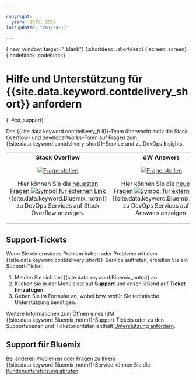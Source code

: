 ```yaml
---

copyright:
  years: 2015, 2017
lastupdated: "2017-4-11"

---
```


{:new_window: target="_blank"}
{:shortdesc: .shortdesc}
{:screen:.screen}
{:codeblock:.codeblock}


# Hilfe und Unterstützung für {{site.data.keyword.contdelivery_short}} anfordern    
{: #cd_support}  

Das {{site.data.keyword.contdelivery_full}}-Team überwacht aktiv die Stack Overflow- und developerWorks-Foren auf Fragen zum {{site.data.keyword.contdelivery_short}}-Service und zu DevOps Insights.   

<table>
 <td align="center">
 <strong>Stack Overflow</strong>
  <p>
   <a class="xref" href="http://stackoverflow.com/questions/ask?tags=ibm-bluemix,http://stackoverflow.com/questions/tagged/devops-services" target="_blank" title="(Wird in einer neuen Registerkarte oder in einem neuen Fenster geöffnet)"><img class="image" src="images/ask-a-question.png" alt="Frage stellen"/></a></p>
   <p>
    Hier können Sie die <a class="xref" href="http://stackoverflow.com/questions/tagged/devops-services" target="_blank" title="(Wird in einer neuen Registerkarte oder in einem neuen Fenster geöffnet)">neuesten Fragen <img class="image" src="../../icons/launch-glyph.svg" alt="Symbol für externen Link"/></a> {{site.data.keyword.Bluemix_notm}} zu DevOps Services auf Stack Overflow anzeigen.</p></td>
  <td align="center">
  <strong>dW Answers</strong>
   <p>
   <a class="xref" href="https://developer.ibm.com/answers/questions/ask/?topics=devops-services,bluemix" target="_blank" title="(Wird in einer neuen Registerkarte oder in einem neuen Fenster geöffnet)"><img class="image" src="images/ask-a-question.png" alt="Frage stellen"/></a></p>
   <p>
    Hier können Sie die <a class="xref" href="https://developer.ibm.com/answers/topics/devops-services.html" target="_blank" title="(Wird in einer neuen Registerkarte oder in einem neuen Fenster geöffnet)">neuesten Fragen <img class="image" src="../../icons/launch-glyph.svg" alt="Symbol für externen Link"/></a> {{site.data.keyword.Bluemix_notm}} zu DevOps Services auf dW Answers anzeigen.</p></td>
  </table>  


## Support-Tickets

Wenn Sie ein ernsteres Problem haben oder Probleme mit dem {{site.data.keyword.contdelivery_short}}-Service auftreten, erstellen Sie ein Support-Ticket.    

1. Melden Sie sich bei {{site.data.keyword.Bluemix_notm}} an.
1. Klicken Sie in der Menüleiste auf **Support** und anschließend auf **Ticket hinzufügen**.
1. Geben Sie im Formular an, wobei bzw. wofür Sie technische Unterstützung benötigen.

Weitere Informationen zum Öffnen eines IBM {{site.data.keyword.Bluemix_notm}}-Support-Tickets oder zu den Supportebenen und Ticketprioritäten enthält [Unterstützung anfordern](https://console.ng.bluemix.net/docs/support/index.html#contacting-support).


## Support für Bluemix
Bei anderen Problemen oder Fragen zu Ihrem {{site.data.keyword.Bluemix_notm}}-Service können Sie die [Kundenunterstützung abrufen](https://www.{DomainName}/docs/support/index.html#getting-customer-support).
